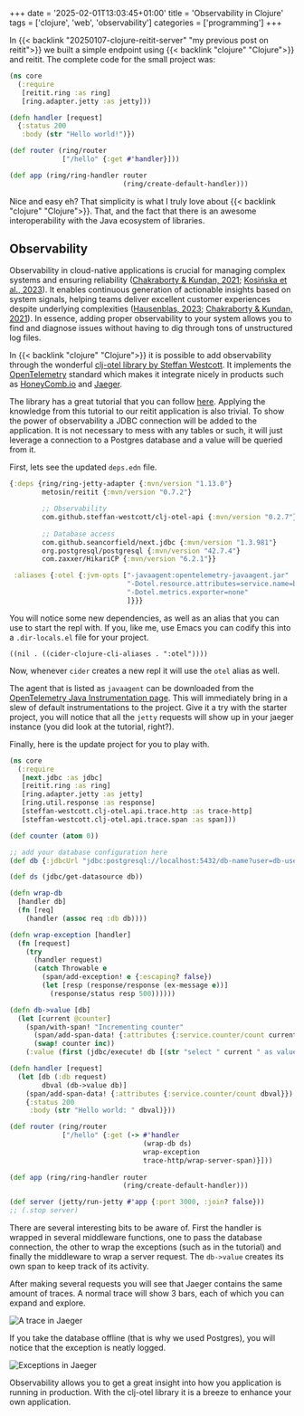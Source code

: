 +++
date = '2025-02-01T13:03:45+01:00'
title = 'Observability in Clojure'
tags = ['clojure', 'web', 'observability']
categories = ['programming']
+++

In {{< backlink "20250107-clojure-reitit-server" "my previous post on reitit">}} we built a simple endpoint using {{< backlink "clojure" "Clojure">}} and reitit. The complete code for the small project was:

```clojure
(ns core
  (:require
   [reitit.ring :as ring]
   [ring.adapter.jetty :as jetty]))

(defn handler [request]
  {:status 200
   :body (str "Hello world!")})

(def router (ring/router
             ["/hello" {:get #'handler}]))

(def app (ring/ring-handler router
                            (ring/create-default-handler)))
```

Nice and easy eh? That simplicity is what I truly love about {{< backlink "clojure" "Clojure">}}. That, and the fact that there is an awesome interoperability with the Java ecosystem of libraries.

## Observability

Observability in cloud-native applications is crucial for managing complex systems and ensuring reliability ([Chakraborty & Kundan, 2021](https://doi.org/10.1007/978-1-4842-6888-9_2); [Kosińska et al., 2023](https://doi.org/10.1109/ACCESS.2023.3281860)). It enables continuous generation of actionable insights based on system signals, helping teams deliver excellent customer experiences despite underlying complexities ([Hausenblas, 2023](https://doi.org/10.48550/arXiv.2303.13402); [Chakraborty & Kundan, 2021](https://doi.org/10.1007/978-1-4842-6888-9_2)). In essence, adding proper observability to your system allows you to find and diagnose issues without having to dig through tons of unstructured log files. 

In {{< backlink "clojure" "Clojure">}} it is possible to add observability through the wonderful [clj-otel library by Steffan Westcott](https://github.com/steffan-westcott/clj-otel/). It implements the [OpenTelemetry](https://opentelemetry.io) standard which makes it integrate nicely in products such as [HoneyComb.io](https://www.honeycomb.io/) and [Jaeger](https://www.jaegertracing.io/). 

The library has a great tutorial that you can follow [here](https://github.com/steffan-westcott/clj-otel/blob/master/doc/tutorial.adoc). Applying the knowledge from this tutorial to our reitit application is also trivial. To show the power of observability a JDBC connection will be added to the application. It is not necessary to mess with any tables or such, it will just leverage a connection to a Postgres database and a value will be queried from it.

First, lets see the updated `deps.edn` file.

```clojure
{:deps {ring/ring-jetty-adapter {:mvn/version "1.13.0"}
        metosin/reitit {:mvn/version "0.7.2"}

        ;; Observability
        com.github.steffan-westcott/clj-otel-api {:mvn/version "0.2.7"}
        
        ;; Database access
        com.github.seancorfield/next.jdbc {:mvn/version "1.3.981"}
        org.postgresql/postgresql {:mvn/version "42.7.4"}
        com.zaxxer/HikariCP {:mvn/version "6.2.1"}}

 :aliases {:otel {:jvm-opts ["-javaagent:opentelemetry-javaagent.jar"
                             "-Dotel.resource.attributes=service.name=blog-service"
                             "-Dotel.metrics.exporter=none"
                             ]}}}
```

You will notice some new dependencies, as well as an alias that you can use to start the repl with. If you, like me, use Emacs you can codify this into a `.dir-locals.el` file for your project.

```emacs-lisp
((nil . ((cider-clojure-cli-aliases . ":otel"))))
```

Now, whenever `cider` creates a new repl it will use the `otel` alias as well.

The agent that is listed as `javaagent` can be downloaded from the [OpenTelemetry Java Instrumentation page](https://github.com/open-telemetry/opentelemetry-java-instrumentation/releases). This will immediately bring in a slew of default instrumentations to the project. Give it a try with the starter project, you will notice that all the `jetty` requests will show up in your jaeger instance (you did look at the tutorial, right?).

Finally, here is the update project for you to play with.

```clojure
(ns core
  (:require
   [next.jdbc :as jdbc]
   [reitit.ring :as ring]
   [ring.adapter.jetty :as jetty]
   [ring.util.response :as response]
   [steffan-westcott.clj-otel.api.trace.http :as trace-http]
   [steffan-westcott.clj-otel.api.trace.span :as span]))

(def counter (atom 0))

;; add your database configuration here
(def db {:jdbcUrl "jdbc:postgresql://localhost:5432/db-name?user=db-user&password=db-pass"})

(def ds (jdbc/get-datasource db))

(defn wrap-db
  [handler db]
  (fn [req]
    (handler (assoc req :db db))))

(defn wrap-exception [handler]
  (fn [request]
    (try
      (handler request)
      (catch Throwable e
        (span/add-exception! e {:escaping? false})
        (let [resp (response/response (ex-message e))]
          (response/status resp 500))))))

(defn db->value [db]
  (let [current @counter]
    (span/with-span! "Incrementing counter"
      (span/add-span-data! {:attributes {:service.counter/count current}})
      (swap! counter inc))
    (:value (first (jdbc/execute! db [(str "select " current " as value")])))))

(defn handler [request]
  (let [db (:db request)
        dbval (db->value db)]
    (span/add-span-data! {:attributes {:service.counter/count dbval}})
    {:status 200
     :body (str "Hello world: " dbval)}))

(def router (ring/router
             ["/hello" {:get (-> #'handler
                                 (wrap-db ds)
                                 wrap-exception
                                 trace-http/wrap-server-span)}]))
                                 
(def app (ring/ring-handler router
                            (ring/create-default-handler)))

(def server (jetty/run-jetty #'app {:port 3000, :join? false}))
;; (.stop server)
```

There are several interesting bits to be aware of. First the handler is wrapped in several middleware functions, one to pass the database connection, the other to wrap the exceptions (such as in the tutorial) and finally the middleware to wrap a server request. The `db->value` creates its own span to keep track of its activity.

After making several requests you will see that Jaeger contains the same amount of traces. A normal trace will show 3 bars, each of which you can expand and explore.

![A trace in Jaeger](/images/clojure-jaeger.png)

If you take the database offline (that is why we used Postgres), you will notice that the exception is neatly logged.

![Exceptions in Jaeger](/images/clojure-jaeger-exception.png)

Observability allows you to get a great insight into how you application is running in production. With the clj-otel library it is a breeze to enhance your own application.
